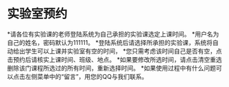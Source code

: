 # 实验室预约
*请各位有实验课的老师登陆系统为自己承担的实验课选定上课时间。
*用户名为自己的姓名，密码默认为111111。
*登陆系统后请选择所承担的实验课，系统将自动给出学生可以上课并实验室有空的时间，
*您只需考虑该时间自己是否有空，点击预约后请核实上课时间、班级、地点。
*如果要修改所选时间，请点击清空重选删除该门课程所选过的所有时间，重新选择时间。
*如果使用过程中有什么问题可以点击左侧菜单中的“留言”，用您的QQ与我们联系。

